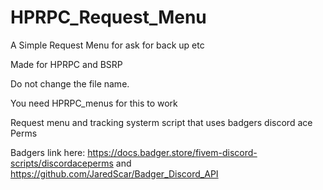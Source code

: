 # HPRPC_Request_Menu
A Simple Request Menu for ask for back up etc

Made for HPRPC and BSRP

Do not change the file name. 

You need HPRPC_menus for this to work

Request menu and tracking systerm script that uses badgers discord ace Perms 

Badgers link here: https://docs.badger.store/fivem-discord-scripts/discordaceperms and https://github.com/JaredScar/Badger_Discord_API
